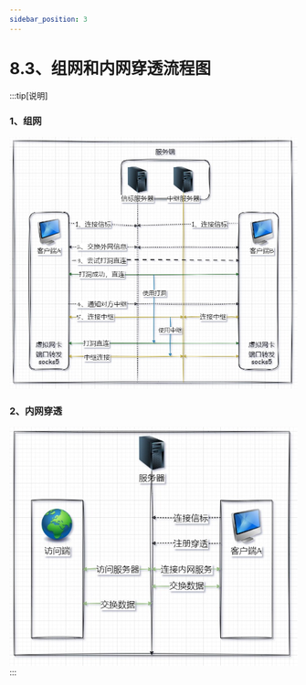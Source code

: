```yaml
---
sidebar_position: 3
---
```


# 8.3、组网和内网穿透流程图

:::tip[说明]

### 1、组网
![Docusaurus Plushie](./img/network.jpg)

### 2、内网穿透
![Docusaurus Plushie](./img/transfer.jpg)
:::
